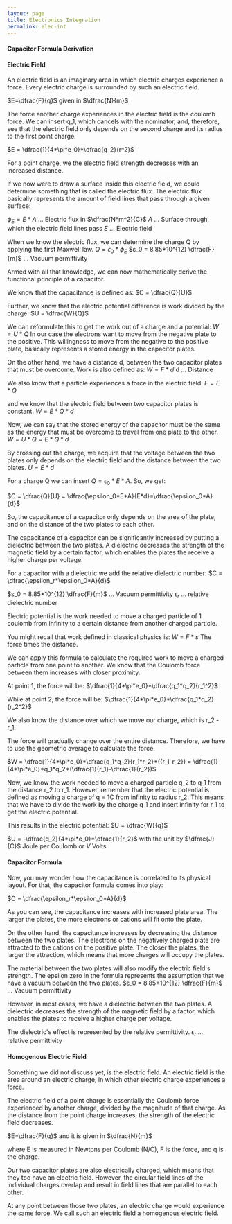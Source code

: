 ```yaml
---
layout: page
title: Electronics Integration
permalink: elec-int
---
```

#### Capacitor Formula Derivation

#### Electric Field
An electric field is an imaginary area in which electric charges experience a force. 
Every electric charge is surrounded by such an electric field.

$E=\dfrac{F}{q}$  given in  $\dfrac{N}{m}$

The force another charge experiences in the electric field is the coulomb force. We can insert q_1, which cancels with the nominator, and, therefore, see that the electric field only depends on the second charge and its radius to the first point charge. 

$E = \dfrac{1}{4*\pi*e_0}*\dfrac{q_2}{r^2}$

For a point charge, we the electric field strength decreases with an increased distance.

If we now were to draw a surface inside this electric field, we could determine something that is called the electric flux. The electric flux basically represents the amount of field lines that pass through a given surface: 

$\phi_E = E*A$ ... Electric flux in $\dfrac{N*m^2}{C}$
$A$ ... Surface through, which the electric field lines pass
$E$ ... Electric field 

When we know the electric flux, we can determine the charge Q by applying the first Maxwell law. 
$Q = \epsilon_0*\phi_E$
$ε_0 = 8.85*10^{12} \dfrac{F}{m}$ ... Vacuum permittivity 

Armed with all that knowledge, we can now mathematically derive the functional principle of a capacitor. 

We know that the capacitance is defined as:
$C = \dfrac{Q}{U}$  

Further, we know that the electric potential difference is work divided by the charge: 
$U = \dfrac{W}{Q}$

We can reformulate this to get the work out of a charge and a potential:
$W = U*Q$
In our case the electrons want to move from the negative plate to the positive. 
This willingness to move from the negative to the positive plate, basically represents a stored energy in the capacitor plates. 

On the other hand, we have a distance d, between the two capacitor plates that must be overcome. 
Work is also defined as:
$W = F*d$
d ... Distance

We also know that a particle experiences a force in the electric field:
$F = E*Q$

and we know that the electric field between two capacitor plates is constant. 
$W = E*Q*d$

Now, we can say that the stored energy of the capacitor must be the same as the energy that must be overcome to travel from one plate to the other. 
$W = U*Q= E*Q*d$

By crossing out the charge, we acquire that the voltage between the two plates only depends on the electric field and the distance between the two plates. 
$U= E*d$

For a charge Q we can insert $Q = \epsilon_0*E*A$. 
So, we get:

$C = \dfrac{Q}{U} = \dfrac{\epsilon_0*E*A}{E*d}=\dfrac{\epsilon_0*A}{d}$  

So, the capacitance of a capacitor only depends on the area of the plate, and on the distance of the two plates to each other. 

The capacitance of a capacitor can be significantly increased by putting a dielectric between the two plates. A dielectric decreases the strength of the magnetic field by a certain factor, which enables the plates the receive a higher charge per voltage. 

For a capacitor with a dielectric we add the relative dielectric number:
$C = \dfrac{\epsilon_r*\epsilon_0*A}{d}$  

$ε_0 = 8.85*10^{12} \dfrac{F}{m}$ ... Vacuum permittivity 
$\epsilon_r$ ... relative dielectric number 

Electric potential is the work needed to move a charged particle of 1 coulomb from infinity to a certain distance from another charged particle. 

You might recall that work defined in classical physics is:
$W = F*s$
The force times the distance. 

We can apply this formula to calculate the required work to move a charged particle from one point to another. We know that the Coulomb force between them increases with closer proximity.  

At point 1, the force will be: 
$\dfrac{1}{4*\pi*e_0}*\dfrac{q_1*q_2}{r_1^2}$

While at point 2, the force will be: 
$\dfrac{1}{4*\pi*e_0}*\dfrac{q_1*q_2}{r_2^2}$

We also know the distance over which we move our charge, which is r_2 - r_1.

The force will gradually change over the entire distance. Therefore, we have to use the geometric average to calculate the force. 

$W = \dfrac{1}{4*\pi*e_0}*\dfrac{q_1*q_2}{r_1*r_2}*({r_1-r_2}) = \dfrac{1}{4*\pi*e_0}*q_1*q_2*(\dfrac{1}{r_1}-\dfrac{1}{r_2})$

Now, we know the work needed to move a charged particle q_2 to q_1 from the distance r_2 to r_1. However, remember that the electric potential is defined as moving a charge of q = 1C from infinity to radius r_2. 
This means that we have to divide the work by the charge q_1 and insert infinity for r_1 to get the electric potential. 

This results in the electric potential:
$U = \dfrac{W}{q}$

$U = -\dfrac{q_2}{4*\pi*e_0}*\dfrac{1}{r_2}$   with the unit by $\dfrac{J}{C}$ Joule per Coulomb or $V$ Volts 

#### Capacitor Formula
Now, you may wonder how the capacitance is correlated to its physical layout. For that, the capacitor formula comes into play:

$C = \dfrac{\epsilon_r*\epsilon_0*A}{d}$  

As you can see, the capacitance increases with increased plate area. The larger the plates, the more electrons or cations will fit onto the plate. 

On the other hand, the capacitance increases by decreasing the distance between the two plates. The electrons on the negatively charged plate are attracted to the cations on the positive plate. The closer the plates, the larger the attraction, which means that more charges will occupy the plates. 

The material between the two plates will also modify the electric field's strength. The epsilon zero in the formula represents the assumption that we have a vacuum between the two plates. 
$ε_0 = 8.85*10^{12} \dfrac{F}{m}$ ... Vacuum permittivity 

However, in most cases, we have a dielectric between the two plates. 
A dielectric decreases the strength of the magnetic field by a factor, which enables the plates to receive a higher charge per voltage. 

The dielectric's effect is represented by the relative permittivity.
$\epsilon_r$ ... relative permittivity 

#### Homogenous Electric Field
Something we did not discuss yet, is the electric field. An electric field is the area around an electric charge, in which other electric charge experiences a force. 

The electric field of a point charge is essentially the Coulomb force experienced by another charge, divided by the magnitude of that charge. As the distance from the point charge increases, the strength of the electric field decreases.

$E=\dfrac{F}{q}$  and it is given in  $\dfrac{N}{m}$

where E is measured in Newtons per Coulomb (N/C), F is the force, and q is the charge.

Our two capacitor plates are also electrically charged, which means that they too have an electric field. However, the circular field lines of the individual charges overlap and result in field lines that are parallel to each other. 

At any point between those two plates, an electric charge would experience the same force. We call such an electric field a homogenous electric field. 